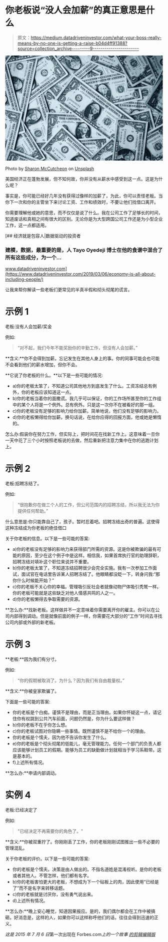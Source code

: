 # 你老板说“没人会加薪”的真正意思是什么

> 原文：<https://medium.datadriveninvestor.com/what-your-boss-really-means-by-no-one-is-getting-a-raise-b04d4ff91388?source=collection_archive---------9----------------------->

![](img/0fb186d4d202105d28247d1a4edb0391.png)

Photo by [Sharon McCutcheon](https://unsplash.com/@sharonmccutcheon?utm_source=unsplash&utm_medium=referral&utm_content=creditCopyText) on [Unsplash](https://unsplash.com/s/photos/cash?utm_source=unsplash&utm_medium=referral&utm_content=creditCopyText)

美国经济正在蓬勃发展，但不知何故，你并没有从薪水中感受到这一点。这是为什么呢？

事实是，你可能已经好几年没有获得过像样的加薪了，为此，你可以责怪老板。当你下一次和你的主管坐下来讨论工资、工作和绩效时，不要让他们找借口离开。

你需要理解他或她的意思，而不仅仅是说了什么。我在公司工作了足够长的时间，知道废话和真相之间有很大的区别。无论你是为大型跨国公司工作还是为小型企业工作，这一点都适用。

[](https://www.datadriveninvestor.com/2019/03/06/economy-is-all-about-including-people/) [## 经济就是包容人|数据驱动的投资者

### 建模，数据，最重要的是，人 Tayo Oyedeji 博士在他的食谱中混合了所有这些成分，为一个…

www.datadriveninvestor.com](https://www.datadriveninvestor.com/2019/03/06/economy-is-all-about-including-people/) 

让我来帮你解读一些老板们更常见的半真半假和彻头彻尾的谎言。

# 示例 1

老板:没有人会加薪/奖金

例如:

> “对不起，我们今年不能奖励你的辛勤工作，但没有人会加薪。”

**含义:**你不会得到加薪。忘记发生在其他人身上的事。你的同事可能会也可能不会看到他们的薪水增加，但你不会。

**它说了你老板的什么。**以下是一些可能的情况:

*   a)你的老板太笨了，不知道公司其他地方到底发生了什么。工资冻结总有例外，你的老板应该知道这一点。
*   b)你的老板当着你的面撒谎。我几乎可以保证，你的工作场所甚至你的工作组中的某个人将是一个例外。总有例外。只是这一次你不在被看好的那一组。
*   c)你的老板没有足够的影响力给你加薪。简单地说，他们没有足够的影响力。
*   d)你的老板懒得给你加薪。换句话说，在给你应得的回报方面，他或她是懒惰的。

怎么办:假装你在努力工作，但实际上，把时间花在找新工作上。这意味着一旦你一天中花了三个小时按照老板说的去做，然后重新把注意力集中在你的逃跑计划上。

# 示例 2

老板:招聘冻结了。

例如:

> “很抱歉你在做三个人的工作，但公司范围内的招聘冻结，所以我无法为你提供任何帮助。”

什么意思是:你只能靠自己了，孩子。暂时忍着吧。招聘冻结出奇的普遍。这使得这种冻结成为你老板的绝佳借口

关于你老板的信息。以下是一些可能的答案:

*   a)你的老板没有足够的影响力来获得部门所需的资源。这是你被欺骗的最有可能的原因，至少在这个例子中是这样。相信我，如果首席执行官的助理辞职，招聘冻结对填补这个职位来说并不重要。
*   b)你的老板太笨了，不知道冻结招聘很少会完全实施。我有一次参加工作面试，面试官在电话里告诉某人招聘冻结了。他眼睛都没眨一下，转身问我:“那你什么时候能开始？”
*   c)你的老板不关心你的幸福。管理吸引反社会者就像动物尸体吸引秃鹫一样。你的老板可能就是这些缺乏对他人情感共鸣的人之一。
*   d)你的老板懒得去争取需要的资源。

**怎么办:**找新老板。这样做并不一定意味着你需要离开你的雇主。你可以在公司内部得到调动。但是就像前面的例子一样，你需要花大部分的“工作”时间去寻找公司内部或外部的新老板。

# 示例 3

**老板:**因为我们有分寸。

例如:

> “你的假期被取消了。为什么？因为我们有自由裁量权。”

**含义:**你被皇家欺骗了。

下面是一些可能的答案:

*   你的老板是个白痴。谨慎不是理由，而是正当理由。如果你怀疑这一点，请记住你有权跳到公共汽车前面，问题仍然是，你为什么要这样做？
*   b)你的老板不在乎你怎么想。
*   c)你的老板试图对你隐瞒一些事情。既然谨慎不是不给你一个的理由。
*   你的老板是个懦夫，因为他不告诉你发生了什么。
*   e)你的老板是个彻头彻尾的低能儿，毫无管理能力。任何一个部门的负责人都应该能够计划员工的假期。能够为员工的缺勤做计划就相当于学习系鞋带。这是基本的。
*   f)上述所有情况。

**怎么办:**申请内部调动。

# 实例 4

老板:已经决定了

例如:

> "已经决定不再需要你的角色了。"

**含义:**你被双重拧了。你刚刚丢了工作，你的老板刚刚试图推出一些不必要的管理混乱。

关于你老板的评价。以下是一些可能的答案:

*   你的老板是个懦夫。决策是由人做出的。不指名道姓是混淆视听。是你的老板或者其他人。不管怎样，他们都有名字。
*   b)你的老板害怕更大的老板，不想成为下一个砧板上的肉，因此使用“已经是了”而不是名字来转移话题。
*   c)你的老板就是讨厌你，没有勇气说出来。
*   d)上述所有情况。

**怎么办:**晚上安心睡觉，知道因果报应。是的，我们偶尔都会在工作中被搞砸。好消息是，这样的人，如果你可以这样称呼他们的话，往往会得到迅速的正义。

*这是 2015 年 7 月 6 日*第一次出现在 Forbes.com*上的一个故事* [*的剪辑编辑版*](https://www.forbes.com/sites/simonconstable/2015/07/06/what-your-boss-really-means-by-no-one-is-getting-a-raise/#464ec21279b2)
